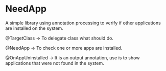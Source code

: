 # NeedApp

A simple library using annotation processing to verify if other applications are installed on the system.

@TargetClass -> To delegate class what should do.

@NeedApp -> To check one or more apps are installed.

@OnAppUninstalled -> It is an output annotation, use is to show applications that were not found in the system.
